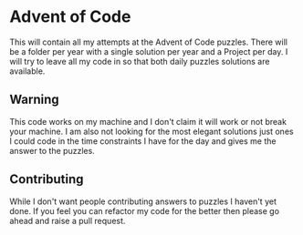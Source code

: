 # Advent of Code

This will contain all my attempts at the Advent of Code puzzles. There will be a folder per year with a single solution per year and a Project per day. I will try to leave all my code in so that both daily puzzles solutions are available.

## Warning
This code works on my machine and I don't claim it will work or not break your machine. I am also not looking for the most elegant solutions just ones I could code in the time constraints I have for the day and gives me the answer to the puzzles.

## Contributing
While I don't want people contributing answers to puzzles I haven't yet done. If you feel you can refactor my code for the better then please go ahead and raise a pull request.
